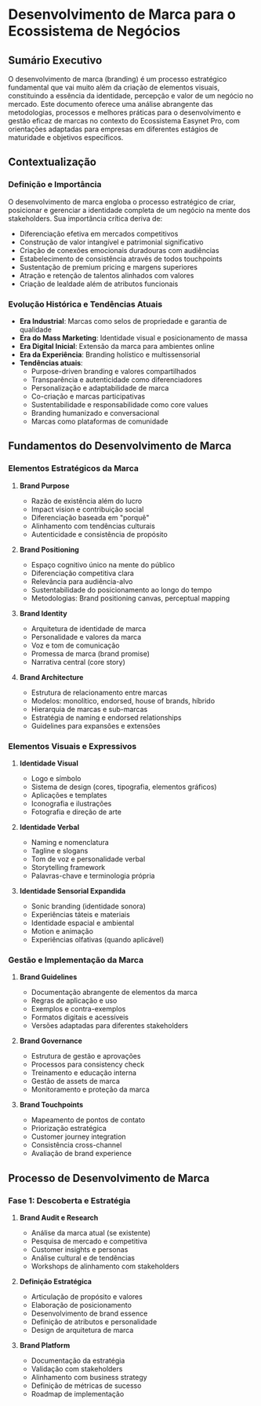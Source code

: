 # Desenvolvimento de Marca para o Ecossistema de Negócios

## Sumário Executivo
O desenvolvimento de marca (branding) é um processo estratégico fundamental que vai muito além da criação de elementos visuais, constituindo a essência da identidade, percepção e valor de um negócio no mercado. Este documento oferece uma análise abrangente das metodologias, processos e melhores práticas para o desenvolvimento e gestão eficaz de marcas no contexto do Ecossistema Easynet Pro, com orientações adaptadas para empresas em diferentes estágios de maturidade e objetivos específicos.

## Contextualização

### Definição e Importância
O desenvolvimento de marca engloba o processo estratégico de criar, posicionar e gerenciar a identidade completa de um negócio na mente dos stakeholders. Sua importância crítica deriva de:

- Diferenciação efetiva em mercados competitivos
- Construção de valor intangível e patrimonial significativo
- Criação de conexões emocionais duradouras com audiências
- Estabelecimento de consistência através de todos touchpoints
- Sustentação de premium pricing e margens superiores
- Atração e retenção de talentos alinhados com valores
- Criação de lealdade além de atributos funcionais

### Evolução Histórica e Tendências Atuais
- **Era Industrial**: Marcas como selos de propriedade e garantia de qualidade 
- **Era do Mass Marketing**: Identidade visual e posicionamento de massa
- **Era Digital Inicial**: Extensão da marca para ambientes online
- **Era da Experiência**: Branding holístico e multissensorial
- **Tendências atuais**:
  - Purpose-driven branding e valores compartilhados
  - Transparência e autenticidade como diferenciadores
  - Personalização e adaptabilidade de marca
  - Co-criação e marcas participativas
  - Sustentabilidade e responsabilidade como core values
  - Branding humanizado e conversacional
  - Marcas como plataformas de comunidade

## Fundamentos do Desenvolvimento de Marca

### Elementos Estratégicos da Marca

1. **Brand Purpose**
   - Razão de existência além do lucro
   - Impact vision e contribuição social
   - Diferenciação baseada em "porquê"
   - Alinhamento com tendências culturais
   - Autenticidade e consistência de propósito

2. **Brand Positioning**
   - Espaço cognitivo único na mente do público
   - Diferenciação competitiva clara
   - Relevância para audiência-alvo
   - Sustentabilidade do posicionamento ao longo do tempo
   - Metodologias: Brand positioning canvas, perceptual mapping

3. **Brand Identity**
   - Arquitetura de identidade de marca
   - Personalidade e valores da marca
   - Voz e tom de comunicação
   - Promessa de marca (brand promise)
   - Narrativa central (core story)

4. **Brand Architecture**
   - Estrutura de relacionamento entre marcas
   - Modelos: monolítico, endorsed, house of brands, híbrido
   - Hierarquia de marcas e sub-marcas
   - Estratégia de naming e endorsed relationships
   - Guidelines para expansões e extensões

### Elementos Visuais e Expressivos

1. **Identidade Visual**
   - Logo e símbolo
   - Sistema de design (cores, tipografia, elementos gráficos)
   - Aplicações e templates
   - Iconografia e ilustrações
   - Fotografia e direção de arte

2. **Identidade Verbal**
   - Naming e nomenclatura
   - Tagline e slogans
   - Tom de voz e personalidade verbal
   - Storytelling framework
   - Palavras-chave e terminologia própria

3. **Identidade Sensorial Expandida**
   - Sonic branding (identidade sonora)
   - Experiências táteis e materiais
   - Identidade espacial e ambiental
   - Motion e animação
   - Experiências olfativas (quando aplicável)

### Gestão e Implementação da Marca

1. **Brand Guidelines**
   - Documentação abrangente de elementos da marca
   - Regras de aplicação e uso
   - Exemplos e contra-exemplos
   - Formatos digitais e acessíveis
   - Versões adaptadas para diferentes stakeholders

2. **Brand Governance**
   - Estrutura de gestão e aprovações
   - Processos para consistency check
   - Treinamento e educação interna
   - Gestão de assets de marca
   - Monitoramento e proteção da marca

3. **Brand Touchpoints**
   - Mapeamento de pontos de contato
   - Priorização estratégica
   - Customer journey integration
   - Consistência cross-channel
   - Avaliação de brand experience

## Processo de Desenvolvimento de Marca

### Fase 1: Descoberta e Estratégia

1. **Brand Audit e Research**
   - Análise da marca atual (se existente)
   - Pesquisa de mercado e competitiva
   - Customer insights e personas
   - Análise cultural e de tendências
   - Workshops de alinhamento com stakeholders

2. **Definição Estratégica**
   - Articulação de propósito e valores
   - Elaboração de posicionamento
   - Desenvolvimento de brand essence
   - Definição de atributos e personalidade
   - Design de arquitetura de marca

3. **Brand Platform**
   - Documentação da estratégia
   - Validação com stakeholders
   - Alinhamento com business strategy
   - Definição de métricas de sucesso
   - Roadmap de implementação
